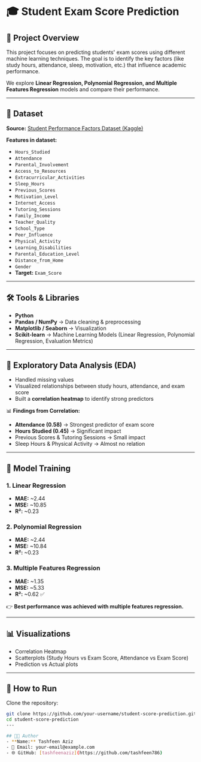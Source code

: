 # 🎓 Student Exam Score Prediction  

## 📌 Project Overview  
This project focuses on predicting students' exam scores using different machine learning techniques. The goal is to identify the key factors (like study hours, attendance, sleep, motivation, etc.) that influence academic performance.  

We explore **Linear Regression, Polynomial Regression, and Multiple Features Regression** models and compare their performance.  

---

## 📂 Dataset  
**Source:** [Student Performance Factors Dataset (Kaggle)](https://www.kaggle.com/datasets)  

**Features in dataset:**  
- `Hours_Studied`  
- `Attendance`  
- `Parental_Involvement`  
- `Access_to_Resources`  
- `Extracurricular_Activities`  
- `Sleep_Hours`  
- `Previous_Scores`  
- `Motivation_Level`  
- `Internet_Access`  
- `Tutoring_Sessions`  
- `Family_Income`  
- `Teacher_Quality`  
- `School_Type`  
- `Peer_Influence`  
- `Physical_Activity`  
- `Learning_Disabilities`  
- `Parental_Education_Level`  
- `Distance_from_Home`  
- `Gender`  
- **Target:** `Exam_Score`  

---

## 🛠️ Tools & Libraries  
- **Python**  
- **Pandas / NumPy** → Data cleaning & preprocessing  
- **Matplotlib / Seaborn** → Visualization  
- **Scikit-learn** → Machine Learning Models (Linear Regression, Polynomial Regression, Evaluation Metrics)  

---

## 🔎 Exploratory Data Analysis (EDA)  
- Handled missing values  
- Visualized relationships between study hours, attendance, and exam score  
- Built a **correlation heatmap** to identify strong predictors  

📊 **Findings from Correlation:**  
- **Attendance (0.58)** → Strongest predictor of exam score  
- **Hours Studied (0.45)** → Significant impact  
- Previous Scores & Tutoring Sessions → Small impact  
- Sleep Hours & Physical Activity → Almost no relation  

---

## 🤖 Model Training  

### 1. Linear Regression  
- **MAE:** ~2.44  
- **MSE:** ~10.85  
- **R²:** ~0.23  

### 2. Polynomial Regression  
- **MAE:** ~2.44  
- **MSE:** ~10.84  
- **R²:** ~0.23  

### 3. Multiple Features Regression  
- **MAE:** ~1.35  
- **MSE:** ~5.33  
- **R²:** ~0.62 ✅  

👉 **Best performance was achieved with multiple features regression.**  

---

## 📊 Visualizations  
- Correlation Heatmap  
- Scatterplots (Study Hours vs Exam Score, Attendance vs Exam Score)  
- Prediction vs Actual plots  

---

## 🚀 How to Run  

Clone the repository:  
```bash
git clone https://github.com/your-username/student-score-prediction.git
cd student-score-prediction
---

## 👨‍💻 Author  
- **Name:** Tashfeen Aziz  
- 📧 Email: your-email@example.com  
- 🌐 GitHub: [tashfeenaziz](https://github.com/tashfeen786) 
